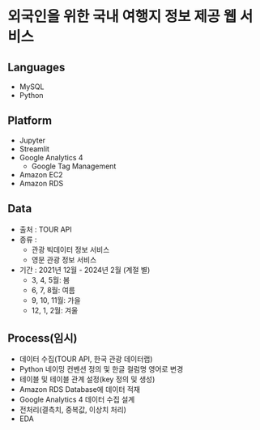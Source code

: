 # 외국인을 위한 국내 여행지 정보 제공 웹 서비스
## Languages
- MySQL
- Python
## Platform
- Jupyter
- Streamlit
- Google Analytics 4
  - Google Tag Management
- Amazon EC2
- Amazon RDS
## Data
- 출처 : TOUR API
- 종류 :
  - 관광 빅데이터 정보 서비스
  - 영문 관광 정보 서비스
- 기간 : 2021년 12월 - 2024년 2월 (계절 별)
  - 3, 4, 5월: 봄
  - 6, 7, 8월: 여름
  - 9, 10, 11월: 가을
  - 12, 1, 2월: 겨울
## Process(임시)
- 데이터 수집(TOUR API, 한국 관광 데이터랩)
- Python 네이밍 컨벤션 정의 및 한글 컬럼명 영어로 변경
- 테이블 및 테이블 관계 설정(key 정의 및 생성)
- Amazon RDS Database에 데이터 적재
- Google Analytics 4 데이터 수집 설계
- 전처리(결측치, 중복값, 이상치 처리)
- EDA

